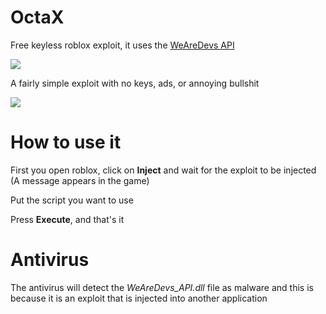 # OctaX
Free keyless roblox exploit, it uses the <a href="https://wearedevs.net/d/Exploit%20API">WeAreDevs API</a>

<img src="https://i.imgur.com/wsBTDSp.png">

A fairly simple exploit with no keys, ads, or annoying bullshit

<img src="https://i.imgur.com/HRjuabU.png">

# How to use it

First you open roblox, click on **Inject** and wait for the exploit to be injected (A message appears in the game)

Put the script you want to use 

Press **Execute**, and that's it

# Antivirus

The antivirus will detect the *WeAreDevs_API.dll* file as malware and this is because it is an exploit that is injected into another application
